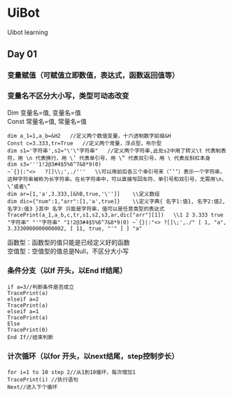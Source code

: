 # UiBot
Uibot learning


## Day 01
### 变量赋值（可赋值立即数值，表达式，函数返回值等）
### 变量名不区分大小写，类型可动态改变
Dim 变量名=值, 变量名=值  
Const 常量名=值, 常量名=值
```
dim a_1=1,a_b=&H2   //定义两个数值变量，十六进制数字前缀&H
Const c=3.333,tr=True   //定义两个常量，浮点型，布尔型
dim s1='字符串',s2="\'\"字符串"   //定义两个字符串,此处s2中用了转义\t 代表制表符，用 \n 代表换行，用 \’ 代表单引号，用 \” 代表双引号，用 \ 代表反斜杠本身
dim s3='''1!2@3#4$5%6^7&8*9(0)
~`{}|:"<>   ?[]\\;',./'''   \\可以用前后各三个单引号来（’’’）表示一个字符串，这种字符串被称为长字符串。在长字符串中，可以直接写回车符、单引号和双引号，无需用\n，\’或者\”
dim ar=[1,'a',3.333,[&hB,true,'\'']]    \\定义数组
dim dic={"num":1,"arr":[1,'a',true]}    \\定义字典{ 名字1:值1, 名字2:值2, 名字3:值3 }其中 名字 只能是字符串，值可以是任意类型的表达式
TracePrint(a_1,a_b,c,tr,s1,s2,s3,ar,dic["arr"][1])   \\1 2 3.333 true "字符串" "'"字符串" "1!2@3#4$5%6^7&8*9(0) ~`{}|:"<> ?[]\;',./" [ 1, "a", 3.3330000000000002, [ 11, true, "'" ] ] "a"
```
函数型：函数型的值只能是已经定义好的函数  
空值型：空值型的值总是Null，不区分大小写  

### 条件分支（以If 开头，以End If结尾）
```
if a=3//判断条件是否成立
TracePrint(a)
elseif a=2
TracePrint(a)
elseif a=1
TracePrint(a) 
Else
TracePrint(0)
End If//结束判断
```

### 计次循环（以for 开头，以next结尾，step控制步长）
```
for i=1 to 10 step 2//从1到10循环，每次增加1
TracePrint(i) //执行语句
Next//进入下个循环
```
